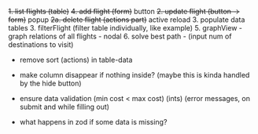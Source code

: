~~1. list flights (table)~~
~~4. add flight (form)~~ button
~~2. update flight (button -> form)~~ popup
~~2a. delete flight (actions part)~~ active reload
3. populate data tables
3. filterFlight (filter table individually, like example)
5. graphView - graph relations of all flights - nodal
6. solve best path - (input num of destinations to visit)

- remove sort (actions) in table-data
- make column disappear if nothing inside? (maybe this is kinda handled by the hide button)

- ensure data validation (min cost < max cost) (ints) (error messages, on submit and while filling out)

- what happens in zod if some data is missing?